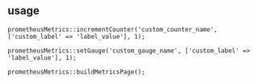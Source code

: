 ## usage

`prometheusMetrics::incrementCounter('custom_counter_name', ['custom_label' => 'label_value'], 1);`

`prometheusMetrics::setGauge('custom_gauge_name', ['custom_label' => 'label_value'], 1);`

`prometheusMetrics::buildMetricsPage();`